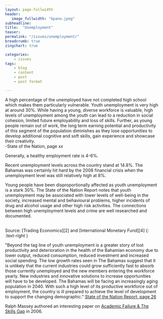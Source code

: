 ```yaml
---
layout: page-fullwidth
header:
   image_fullwidth: "bpano.jpeg"
subheadline:
title:  "Unemployment"
teaser: 
permalink: "/issues/unemployment/"
breadcrumb: true
zingchart: true

categories:
    - issues
tags:
    - blog
    - content
    - post
    - post format

---
```

>
A high percentage of the unemployed have not completed high school which makes them particularly vulnerable. Youth unemployment is very high at around 30%. While having a young, diverse workforce is valuable, high levels of unemployment among the youth can lead to a reduction in social cohesion, limited future employability and loss of skills. Further, as young people remain out of work, the long term earning potential and productivity of this segment of the population diminishes as they lose opportunities to develop additional cognitive and soft skills, gain experience and showcase their creativity. 
<br/>-State of the Nation, page xx

Generally, a healthy employment rate is 4-6%.

Recent unemployment levels across the country stand at 14.8%. The Bahamas was certainly hit hard by the 2008 financial crisis when the unemployment level was still relatively high at 8%.

Young people have been disproportionally affected as youth unemployment is a stark 30%. The State of the Nation Report notes that youth unemployment may be associated with lower levels of well-being in the society, increased mental and behavioural problems, higher incidents of drug and alcohol usage and other high risk activities. The connections between high unemployment levels and crime are well researched and documented.

<div id="chartDiv"></div>
<br/>
Source: [Trading Economics][2] and [International Monetary Fund][4]
{: .text-right }

"Beyond the tag line of youth unemployment is a greater story of lost productivity and deterioration in the health of the Bahamian economy due to lower output, reduced consumption, reduced investment and increased social spending. The low growth rates seen in The Bahamas suggest that it is unlikely that the current industries could grow sufficiently fast to absorb those currently unemployed and the new members entering the workforce yearly. New industries and innovative solutions to increase opportunities will have to be developed. The Bahamas will be facing an increasingly aging population in 2040. With such a high level of its productive workforce out of employment, the country is ill prepared to achieve the level of development to support the changing demographic." [State of the Nation Report, page 26][1]

<!-- Unemployment Graph -->
<!--Note: Comments using javascript convention (//) will result in build errors-->
<script>
	var chartData = {
      type: "bar",
      title: {
        text: "Unemployment in the Bahamas by Year"
    },
    "scale-x": {
    	"items-overlap": false,
    	label: {
    		text: "Year"
    	},
    	values: [2006, 2007, 2008, 2009, 2010, 2011, 2012, 2013, 2014, 2015] 
    },
    "scale-y":{
    	label: {
    		text: "Unemployment-rate"
    	},
    	format: "%v%"
    },
    "crosshair-x":{
    	plotLabel:{
          "text": "%t - %v%"
    	}
    },
    plot:{
    	tooltip:{
    		visible : false
    	}
    },
      series: [
      { 
      	values: [7.6, 7.9, 8.7, 14.2, 15.1, 13.7, 14.0, 15.4, 15.7, 14.8],
      	backgroundColor:"#0011AB",
      	text: "Unemployment-rate"
      }
      ]
  };
    zingchart.render({
    	id: "chartDiv",
    	data: chartData,
    	height: 400,
    });
</script>

Ralph Massey authored an interesting paper on [Academic Failure & The Skills Gap][3] in 2006.

[1]: http://www.vision2040bahamas.org/media/uploads/State_of_the_Nation_Summary_Report.pdf
[2]: http://www.tradingeconomics.com/bahamas/unemployment-rate
[3]: http://www.nassauinstitute.org/files/AcademicFailure&SkilsGap3.pdf
[4]: http://www.indexmundi.com/the_bahamas/unemployment_rate.html